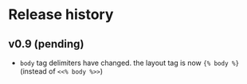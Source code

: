 # Release history

## v0.9 (pending)

- `body` tag delimiters have changed. the layout tag is now `{% body %}` (instead of `<<% body %>>`)
